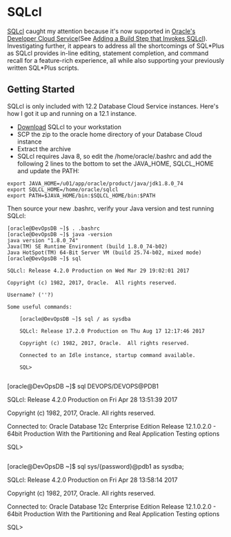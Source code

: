 # SQLcl

[SQLcl](http://www.oracle.com/technetwork/developer-tools/sqlcl/overview/index.html) caught my attention because it's now supported in [Oracle's Developer Cloud Service](https://cloud.oracle.com/developer_service)(See [Adding a Build Step that Invokes SQLcl](http://docs.oracle.com/en/cloud/paas/developer-cloud/csdcs/managing-project-jobs-and-builds-oracle-developer-cloud-service.html#GUID-9D31DDA7-2EB8-496E-9228-2588F636CE84)). Investigating further, it appears to address all the shortcomings of SQL\*Plus as SQLcl provides in-line editing, statement completion, and command recall for a feature-rich experience, all while also supporting your previously written SQL*Plus scripts. 

## Getting Started
SQLcl is only included with 12.2 Database Cloud Service instances. Here's how I got it up and running on a 12.1 instance.
- [Download](http://www.oracle.com/technetwork/developer-tools/sqlcl/downloads/index.html) SQLcl to your workstation
- SCP the zip to the oracle home directory of your Database Cloud instance
- Extract the archive
- SQLcl requires Java 8, so edit the /home/oracle/.bashrc and add the following 2 lines to the bottom to set the JAVA_HOME, SQLCL_HOME and update the PATH:
```
export JAVA_HOME=/u01/app/oracle/product/java/jdk1.8.0_74
export SQLCL_HOME=/home/oracle/sqlcl
export PATH=$JAVA_HOME/bin:$SQLCL_HOME/bin:$PATH

```
Then source your new .bashrc, verify your Java version and test running SQLcl:
```
[oracle@DevOpsDB ~]$ . .bashrc
[oracle@DevOpsDB ~]$ java -version
java version "1.8.0_74"
Java(TM) SE Runtime Environment (build 1.8.0_74-b02)
Java HotSpot(TM) 64-Bit Server VM (build 25.74-b02, mixed mode)
[oracle@DevOpsDB ~]$ sql

SQLcl: Release 4.2.0 Production on Wed Mar 29 19:02:01 2017

Copyright (c) 1982, 2017, Oracle.  All rights reserved.

Username? (''?)

Some useful commands:

	[oracle@DevOpsDB ~]$ sql / as sysdba

	SQLcl: Release 17.2.0 Production on Thu Aug 17 12:17:46 2017

	Copyright (c) 1982, 2017, Oracle.  All rights reserved.

	Connected to an Idle instance, startup command available.

	SQL>


```
[oracle@DevOpsDB ~]$ sql DEVOPS/DEVOPS@PDB1

SQLcl: Release 4.2.0 Production on Fri Apr 28 13:51:39 2017

Copyright (c) 1982, 2017, Oracle.  All rights reserved.

Connected to:
Oracle Database 12c Enterprise Edition Release 12.1.0.2.0 - 64bit Production
With the Partitioning and Real Application Testing options


SQL> 
```

```
[oracle@DevOpsDB ~]$ sql sys/{password}@pdb1 as sysdba;

SQLcl: Release 4.2.0 Production on Fri Apr 28 13:58:14 2017

Copyright (c) 1982, 2017, Oracle.  All rights reserved.

Connected to:
Oracle Database 12c Enterprise Edition Release 12.1.0.2.0 - 64bit Production
With the Partitioning and Real Application Testing options


SQL>
```